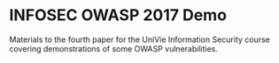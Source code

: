 # INFOSEC OWASP 2017 Demo
Materials to the fourth paper for the UniVie Information Security course covering demonstrations of some OWASP vulnerabilities.
